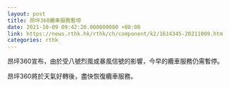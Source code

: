 ```yaml
---
layout: post
title: 昂坪360纜車服務暫停
date: 2021-10-09 09:42:20.000000000 +08:00
link: https://news.rthk.hk/rthk/ch/component/k2/1614345-20211009.htm
categories: rthk
---
```


昂坪360宣布，由於受八號烈風或暴風信號的影響，今早的纜車服務仍需暫停。

昂坪360將於天氣好轉後，盡快恢復纜車服務。
